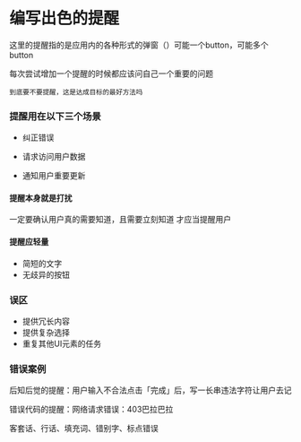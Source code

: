 # 编写出色的提醒

这里的提醒指的是应用内的各种形式的弹窗（）可能一个button，可能多个button

每次尝试增加一个提醒的时候都应该问自己一个重要的问题

```到底要不要提醒，这是达成目标的最好方法吗```

### 提醒用在以下三个场景

- 纠正错误

- 请求访问用户数据

- 通知用户重要更新



#### 提醒本身就是打扰

一定要确认用户真的需要知道，且需要立刻知道 才应当提醒用户

#### 提醒应轻量

- 简短的文字
- 无歧异的按钮



### 误区

- 提供冗长内容
- 提供复杂选择
- 重复其他UI元素的任务

### 错误案例

后知后觉的提醒：用户输入不合法点击「完成」后，写一长串违法字符让用户去记

错误代码的提醒：网络请求错误：403巴拉巴拉

客套话、行话、填充词、错别字、标点错误